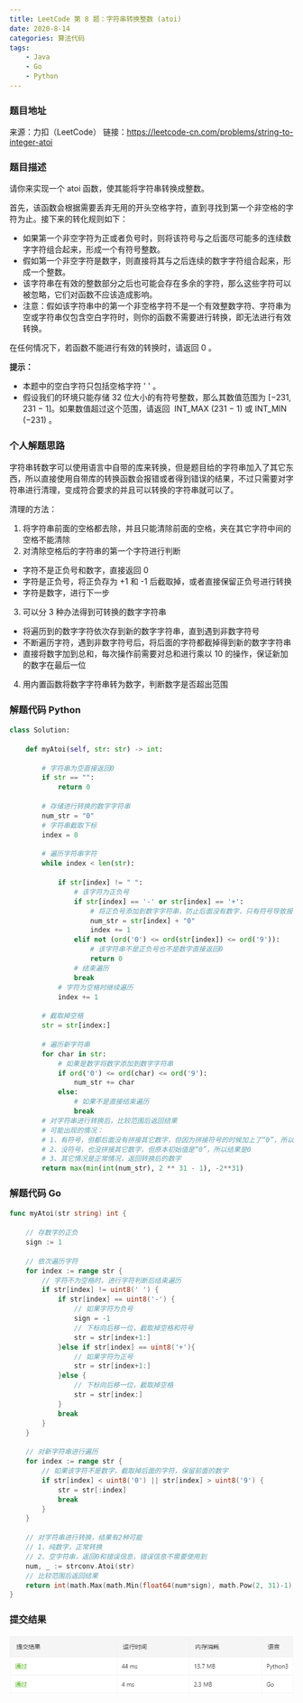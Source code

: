 ```yaml
---
title: LeetCode 第 8 题：字符串转换整数 (atoi)
date: 2020-8-14
categories: 算法代码
tags:
    - Java
    - Go
    - Python
---
```


### 题目地址

来源：力扣（LeetCode）
链接：<https://leetcode-cn.com/problems/string-to-integer-atoi>

### 题目描述

请你来实现一个 atoi 函数，使其能将字符串转换成整数。

首先，该函数会根据需要丢弃无用的开头空格字符，直到寻找到第一个非空格的字符为止。接下来的转化规则如下：
- 如果第一个非空字符为正或者负号时，则将该符号与之后面尽可能多的连续数字字符组合起来，形成一个有符号整数。
- 假如第一个非空字符是数字，则直接将其与之后连续的数字字符组合起来，形成一个整数。
- 该字符串在有效的整数部分之后也可能会存在多余的字符，那么这些字符可以被忽略，它们对函数不应该造成影响。
- 注意：假如该字符串中的第一个非空格字符不是一个有效整数字符、字符串为空或字符串仅包含空白字符时，则你的函数不需要进行转换，即无法进行有效转换。

在任何情况下，若函数不能进行有效的转换时，请返回 0 。

**提示：**
- 本题中的空白字符只包括空格字符 ' ' 。
- 假设我们的环境只能存储 32 位大小的有符号整数，那么其数值范围为 [−231,  231 − 1]。如果数值超过这个范围，请返回  INT_MAX (231 − 1) 或 INT_MIN (−231) 。

### 个人解题思路

字符串转数字可以使用语言中自带的库来转换，但是题目给的字符串加入了其它东西，所以直接使用自带库的转换函数会报错或者得到错误的结果，不过只需要对字符串进行清理，变成符合要求的并且可以转换的字符串就可以了。

清理的方法：
1. 将字符串前面的空格都去除，并且只能清除前面的空格，夹在其它字符中间的空格不能清除
2. 对清除空格后的字符串的第一个字符进行判断
 - 字符不是正负号和数字，直接返回 0
 - 字符是正负号，将正负存为 +1 和 -1 后截取掉，或者直接保留正负号进行转换
 - 字符是数字，进行下一步
3. 可以分 3 种办法得到可转换的数字字符串
 - 将遍历到的数字字符依次存到新的数字字符串，直到遇到非数字符号
 - 不断遍历字符，遇到非数字符号后，将后面的字符都截掉得到新的数字字符串
 - 直接将数字加到总和，每次操作前需要对总和进行乘以 10 的操作，保证新加的数字在最后一位
4. 用内置函数将数字字符串转为数字，判断数字是否超出范围

<!-- more -->

### 解题代码 Python

```Python
class Solution:

    def myAtoi(self, str: str) -> int:

        # 字符串为空直接返回0
        if str == "":
            return 0

        # 存储进行转换的数字字符串
        num_str = "0"
        # 字符串截取下标
        index = 0

        # 遍历字符串字符
        while index < len(str):

            if str[index] != " ":
                # 该字符为正负号
                if str[index] == '-' or str[index] == '+':
                    # 将正负号添加到数字字符串，防止后面没有数字，只有符号导致报错，拼接上字符“0”
                    num_str = str[index] + "0"
                    index += 1
                elif not (ord('0') <= ord(str[index]) <= ord('9')):
                    # 该字符串不是正负号也不是数字直接返回0
                    return 0
                # 结束遍历
                break
            # 字符为空格时继续遍历
            index += 1

        # 截取掉空格
        str = str[index:]

        # 遍历新字符串
        for char in str:
            # 如果是数字将数字添加到数字字符串
            if ord('0') <= ord(char) <= ord('9'):
                num_str += char
            else:
                # 如果不是直接结束遍历
                break
        # 对字符串进行转换后，比较范围后返回结果
        # 可能出现的情况：
        # 1、有符号，但都后面没有拼接其它数字，但因为拼接符号的时候加上了“0”，所以结果是0
        # 2、没符号，也没拼接其它数字，但原本初始值是“0”，所以结果是0
        # 3、其它情况是正常情况，返回转换后的数字
        return max(min(int(num_str), 2 ** 31 - 1), -2**31)
```

### 解题代码 Go

```Go
func myAtoi(str string) int {

	// 存数字的正负
	sign := 1

	// 依次遍历字符
	for index := range str {
		// 字符不为空格时，进行字符判断后结束遍历
		if str[index] != uint8(' ') {
			if str[index] == uint8('-') {
				// 如果字符为负号
				sign = -1
				// 下标向后移一位，截取掉空格和符号
				str = str[index+1:]
			}else if str[index] == uint8('+'){
				// 如果字符为正号
				str = str[index+1:]
			}else {
				// 下标向后移一位，截取掉空格
				str = str[index:]
			}
			break
		}
	}

	// 对新字符串进行遍历
	for index := range str {
		// 如果该字符不是数字，截取掉后面的字符，保留前面的数字
		if str[index] < uint8('0') || str[index] > uint8('9') {
			str = str[:index]
			break
		}
	}

	// 对字符串进行转换，结果有2种可能
	// 1、纯数字，正常转换
	// 2、空字符串，返回0和错误信息，错误信息不需要使用到
	num, _ := strconv.Atoi(str)
	// 比较范围后返回结果
	return int(math.Max(math.Min(float64(num*sign), math.Pow(2, 31)-1), math.Pow(-2, 31)))
}
```

### 提交结果

![最长回文子串提交结果对比](./result.png)
